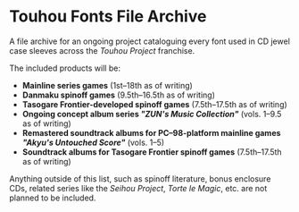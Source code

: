 # Touhou Fonts File Archive
A file archive for an ongoing project cataloguing every font used in CD jewel case sleeves across the _Touhou Project_ franchise. 

The included products will be:

- **Mainline series games** (1st–18th as of writing)
- **Danmaku spinoff games** (9.5th–16.5th as of writing)
- **Tasogare Frontier-developed spinoff games** (7.5th–17.5th as of writing)
- **Ongoing concept album series _"ZUN's Music Collection"_** (vols. 1–9.5 as of writing)
- **Remastered soundtrack albums for PC–98-platform mainline games _"Akyu's Untouched Score"_** (vols. 1–5)
- **Soundtrack albums for Tasogare Frontier spinoff games** (7.5th–17.5th as of writing)

Anything outside of this list, such as spinoff literature, bonus enclosure CDs, related series like the _Seihou Project_, _Torte le Magic_, etc. are not planned to be included.
